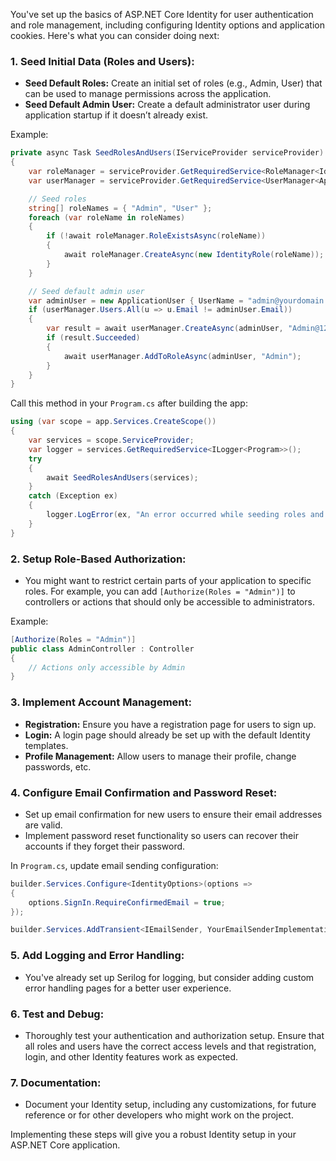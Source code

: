 You've set up the basics of ASP.NET Core Identity for user authentication and role management, including configuring Identity options and application cookies. Here's what you can consider doing next:

### 1. **Seed Initial Data (Roles and Users):**
   - **Seed Default Roles:** Create an initial set of roles (e.g., Admin, User) that can be used to manage permissions across the application.
   - **Seed Default Admin User:** Create a default administrator user during application startup if it doesn’t already exist.

   Example:
   ```csharp
   private async Task SeedRolesAndUsers(IServiceProvider serviceProvider)
   {
       var roleManager = serviceProvider.GetRequiredService<RoleManager<IdentityRole>>();
       var userManager = serviceProvider.GetRequiredService<UserManager<ApplicationUser>>();

       // Seed roles
       string[] roleNames = { "Admin", "User" };
       foreach (var roleName in roleNames)
       {
           if (!await roleManager.RoleExistsAsync(roleName))
           {
               await roleManager.CreateAsync(new IdentityRole(roleName));
           }
       }

       // Seed default admin user
       var adminUser = new ApplicationUser { UserName = "admin@yourdomain.com", Email = "admin@yourdomain.com" };
       if (userManager.Users.All(u => u.Email != adminUser.Email))
       {
           var result = await userManager.CreateAsync(adminUser, "Admin@123");
           if (result.Succeeded)
           {
               await userManager.AddToRoleAsync(adminUser, "Admin");
           }
       }
   }
   ```

   Call this method in your `Program.cs` after building the app:
   ```csharp
   using (var scope = app.Services.CreateScope())
   {
       var services = scope.ServiceProvider;
       var logger = services.GetRequiredService<ILogger<Program>>();
       try
       {
           await SeedRolesAndUsers(services);
       }
       catch (Exception ex)
       {
           logger.LogError(ex, "An error occurred while seeding roles and users.");
       }
   }
   ```

### 2. **Setup Role-Based Authorization:**
   - You might want to restrict certain parts of your application to specific roles. For example, you can add `[Authorize(Roles = "Admin")]` to controllers or actions that should only be accessible to administrators.

   Example:
   ```csharp
   [Authorize(Roles = "Admin")]
   public class AdminController : Controller
   {
       // Actions only accessible by Admin
   }
   ```

### 3. **Implement Account Management:**
   - **Registration:** Ensure you have a registration page for users to sign up.
   - **Login:** A login page should already be set up with the default Identity templates.
   - **Profile Management:** Allow users to manage their profile, change passwords, etc.

### 4. **Configure Email Confirmation and Password Reset:**
   - Set up email confirmation for new users to ensure their email addresses are valid.
   - Implement password reset functionality so users can recover their accounts if they forget their password.

   In `Program.cs`, update email sending configuration:
   ```csharp
   builder.Services.Configure<IdentityOptions>(options =>
   {
       options.SignIn.RequireConfirmedEmail = true;
   });

   builder.Services.AddTransient<IEmailSender, YourEmailSenderImplementation>();
   ```

### 5. **Add Logging and Error Handling:**
   - You've already set up Serilog for logging, but consider adding custom error handling pages for a better user experience.

### 6. **Test and Debug:**
   - Thoroughly test your authentication and authorization setup. Ensure that all roles and users have the correct access levels and that registration, login, and other Identity features work as expected.

### 7. **Documentation:**
   - Document your Identity setup, including any customizations, for future reference or for other developers who might work on the project.

Implementing these steps will give you a robust Identity setup in your ASP.NET Core application.